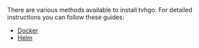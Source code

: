 There are various methods available to install tvhgo. For detailed instructions you can follow these guides:

- [Docker](./installation/docker.md)
- [Helm](./installation/helm.md)
